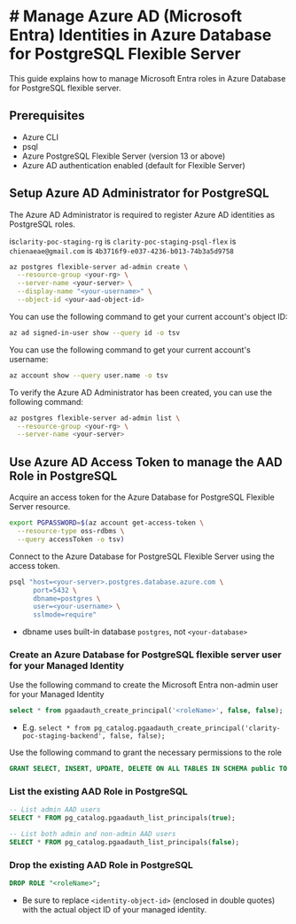 # # Manage Azure AD (Microsoft Entra) Identities in Azure Database for PostgreSQL Flexible Server

This guide explains how to manage Microsoft Entra roles in Azure Database for PostgreSQL flexible server.

## Prerequisites

- Azure CLI
- psql
- Azure PostgreSQL Flexible Server (version 13 or above)
- Azure AD authentication enabled (default for Flexible Server)

## Setup Azure AD Administrator for PostgreSQL

The Azure AD Administrator is required to register Azure AD identities as PostgreSQL roles.

<your-rg> is`clarity-poc-staging-rg`
<your-server> is `clarity-poc-staging-psql-flex`
<your-username> is `chienaeae@gmail.com`
<your-aad-object-id> is `4b3716f9-e037-4236-b013-74b3a5d9758`

```bash
az postgres flexible-server ad-admin create \
  --resource-group <your-rg> \
  --server-name <your-server> \
  --display-name "<your-username>" \
  --object-id <your-aad-object-id>
```

You can use the following command to get your current account's object ID:

```bash
az ad signed-in-user show --query id -o tsv

```

You can use the following command to get your current account's username:

```bash
az account show --query user.name -o tsv
```


To verify the Azure AD Administrator has been created, you can use the following command:

```bash
az postgres flexible-server ad-admin list \
  --resource-group <your-rg> \
  --server-name <your-server>
```

## Use Azure AD Access Token to manage the AAD Role in PostgreSQL

Acquire an access token for the Azure Database for PostgreSQL Flexible Server resource.
```bash
export PGPASSWORD=$(az account get-access-token \
  --resource-type oss-rdbms \
  --query accessToken -o tsv)
```

Connect to the Azure Database for PostgreSQL Flexible Server using the access token.
```bash
psql "host=<your-server>.postgres.database.azure.com \
      port=5432 \
      dbname=postgres \
      user=<your-username> \
      sslmode=require"

```
- dbname uses built-in database `postgres`, not `<your-database>`

### Create an Azure Database for PostgreSQL flexible server user for your Managed Identity

Use the following command to create the Microsoft Entra non-admin user for your Managed Identity

```sql
select * from pgaadauth_create_principal('<roleName>', false, false);
```
- E.g. `select * from pg_catalog.pgaadauth_create_principal('clarity-poc-staging-backend', false, false);`

Use the following command to grant the necessary permissions to the role

```sql
GRANT SELECT, INSERT, UPDATE, DELETE ON ALL TABLES IN SCHEMA public TO "<roleName>";
```

### List the existing AAD Role in PostgreSQL

```sql
-- List admin AAD users
SELECT * FROM pg_catalog.pgaadauth_list_principals(true);

-- List both admin and non-admin AAD users
SELECT * FROM pg_catalog.pgaadauth_list_principals(false);

```

### Drop the existing AAD Role in PostgreSQL

```sql
DROP ROLE "<roleName>";
```
- Be sure to replace `<identity-object-id>` (enclosed in double quotes) with the actual object ID of your managed identity.